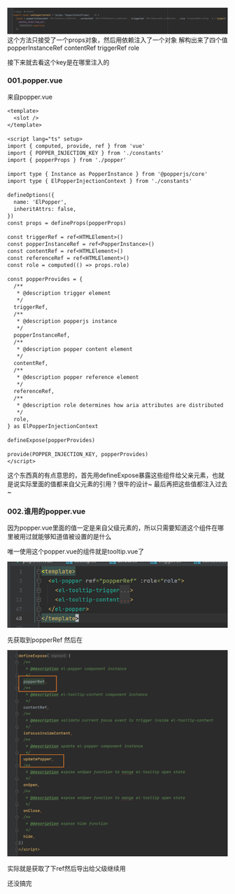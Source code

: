 
![](02.%E5%89%8D%E7%AB%AF/01.Vue/assets/0f87e016a4d3a40050a9cde1bc4892fd_MD5.png)
这个方法只接受了一个props对象，然后用依赖注入了一个对象 解构出来了四个值
popperInstanceRef   contentRef  triggerRef  role

接下来就去看这个key是在哪里注入的

### 001.popper.vue
来自popper.vue

```vue
<template>
  <slot />
</template>

<script lang="ts" setup>
import { computed, provide, ref } from 'vue'
import { POPPER_INJECTION_KEY } from './constants'
import { popperProps } from './popper'

import type { Instance as PopperInstance } from '@popperjs/core'
import type { ElPopperInjectionContext } from './constants'

defineOptions({
  name: 'ElPopper',
  inheritAttrs: false,
})
const props = defineProps(popperProps)

const triggerRef = ref<HTMLElement>()
const popperInstanceRef = ref<PopperInstance>()
const contentRef = ref<HTMLElement>()
const referenceRef = ref<HTMLElement>()
const role = computed(() => props.role)

const popperProvides = {
  /**
   * @description trigger element
   */
  triggerRef,
  /**
   * @description popperjs instance
   */
  popperInstanceRef,
  /**
   * @description popper content element
   */
  contentRef,
  /**
   * @description popper reference element
   */
  referenceRef,
  /**
   * @description role determines how aria attributes are distributed
   */
  role,
} as ElPopperInjectionContext

defineExpose(popperProvides)

provide(POPPER_INJECTION_KEY, popperProvides)
</script>

```



这个东西真的有点意思的，首先用defineExpose暴露这些组件给父亲元素，也就是说实际里面的值都来自父元素的引用？很牛的设计~ 最后再把这些值都注入过去~ 

### 002.谁用的popper.vue
因为popper.vue里面的值一定是来自父级元素的，所以只需要知道这个组件在哪里被用过就能够知道值被设置的是什么

唯一使用这个popper.vue的组件就是tooltip.vue了


![](02.%E5%89%8D%E7%AB%AF/01.Vue/assets/5f44acfabbe40b9e45765c83fbdac637_MD5.png)


先获取到popperRef 然后在

![](02.%E5%89%8D%E7%AB%AF/01.Vue/assets/9dca5fd6edba91b67501ae260bf2924b_MD5.png)

实际就是获取了下ref然后导出给父级继续用

还没搞完